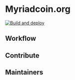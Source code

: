 # Myriadcoin.org

[![Build and deploy](https://github.com/COINiD/myriadcoin.org/actions/workflows/main.yml/badge.svg)](https://github.com/COINiD/myriadcoin.org/actions/workflows/main.yml)

## Workflow

## Contribute

## Maintainers

